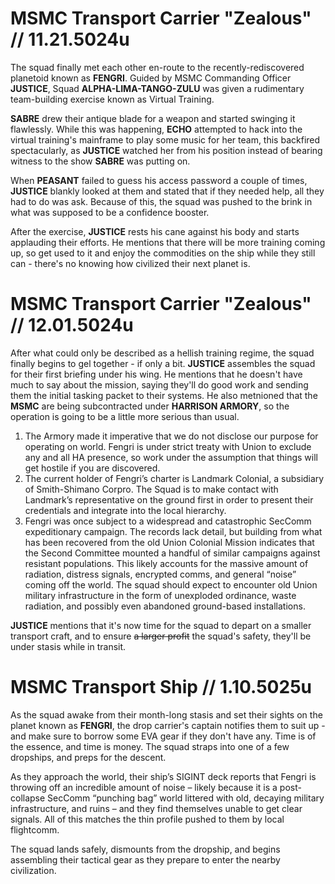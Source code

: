 # MSMC Transport Carrier "Zealous" // 11.21.5024u
The squad finally met each other en-route to the recently-rediscovered planetoid known as **FENGRI**. Guided by MSMC Commanding Officer **JUSTICE**, Squad **ALPHA-LIMA-TANGO-ZULU** was given a rudimentary team-building exercise known as Virtual Training. 

**SABRE** drew their antique blade for a weapon and started swinging it flawlessly. While this was happening, **ECHO** attempted to hack into the virtual training's mainframe to play some music for her team, this backfired spectacularly, as **JUSTICE** watched her from his position instead of bearing witness to the show **SABRE** was putting on.

When **PEASANT** failed to guess his access password a couple of times, **JUSTICE** blankly looked at them and stated that if they needed help, all they had to do was ask. Because of this, the squad was pushed to the brink in what was supposed to be a confidence booster.

After the exercise, **JUSTICE** rests his cane against his body and starts applauding their efforts. He mentions that there will be more training coming up, so get used to it and enjoy the commodities on the ship while they still can - there's no knowing how civilized their next planet is. 

# MSMC Transport Carrier "Zealous" // 12.01.5024u

After what could only be described as a hellish training regime, the squad finally begins to gel together - if only a bit. **JUSTICE** assembles the squad for their first briefing under his wing. He mentions that he doesn't have much to say about the mission, saying they'll do good work and sending them the initial tasking packet to their systems. He also metnioned that the **MSMC** are being subcontracted under **HARRISON ARMORY**, so the operation is going to be a little more serious than usual.

1. The Armory made it imperative that we do not disclose our purpose for operating on world. Fengri is under strict treaty with Union to exclude any and all HA presence, so work under the assumption that things will get hostile if you are discovered.
2. The current holder of Fengri’s charter is Landmark Colonial, a subsidiary of Smith-Shimano Corpro. The Squad is to make contact with Landmark’s representative on the ground first in order to present their credentials and integrate into the local hierarchy.
3. Fengri was once subject to a widespread and catastrophic SecComm expeditionary campaign. The records lack detail, but building from what has been recovered from the old Union Colonial Mission indicates that the Second Committee mounted a handful of similar campaigns against resistant populations. This likely accounts for the massive amount of radiation, distress signals, encrypted comms, and general “noise” coming off the world. The squad should expect to encounter old Union military infrastructure in the form of unexploded ordinance, waste radiation, and possibly even abandoned ground-based installations.

 **JUSTICE** mentions that it's now time for the squad to depart on a smaller transport craft, and to ensure ~~a larger profit~~ the squad's safety, they'll be under stasis while in transit.
# MSMC Transport Ship // 1.10.5025u

As the squad awake from their month-long stasis and set their sights on the planet known as **FENGRI**, the drop carrier's captain notifies them to suit up - and make sure to borrow some EVA gear if they don't have any. Time is of the essence, and time is money. The squad straps into one of a few dropships, and preps for the descent.

As they approach the world, their ship’s SIGINT deck reports that Fengri is throwing off an incredible amount of noise – likely because it is a post-collapse SecComm “punching bag” world littered with old, decaying military infrastructure, and ruins – and they find themselves unable to get clear signals. All of this matches the thin profile pushed to them by local flightcomm. 

The squad lands safely, dismounts from the dropship, and begins assembling their tactical gear as they prepare to enter the nearby civilization.
